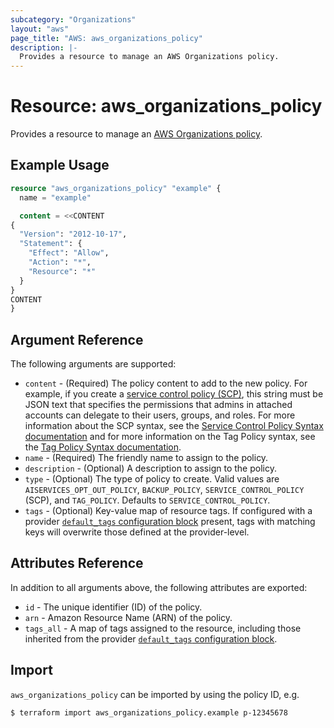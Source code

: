 ```yaml
---
subcategory: "Organizations"
layout: "aws"
page_title: "AWS: aws_organizations_policy"
description: |-
  Provides a resource to manage an AWS Organizations policy.
---
```


# Resource: aws_organizations_policy

Provides a resource to manage an [AWS Organizations policy](https://docs.aws.amazon.com/organizations/latest/userguide/orgs_manage_policies.html).

## Example Usage

```terraform
resource "aws_organizations_policy" "example" {
  name = "example"

  content = <<CONTENT
{
  "Version": "2012-10-17",
  "Statement": {
    "Effect": "Allow",
    "Action": "*",
    "Resource": "*"
  }
}
CONTENT
}
```

## Argument Reference

The following arguments are supported:

* `content` - (Required) The policy content to add to the new policy. For example, if you create a [service control policy (SCP)](https://docs.aws.amazon.com/organizations/latest/userguide/orgs_manage_policies_scp.html), this string must be JSON text that specifies the permissions that admins in attached accounts can delegate to their users, groups, and roles. For more information about the SCP syntax, see the [Service Control Policy Syntax documentation](https://docs.aws.amazon.com/organizations/latest/userguide/orgs_reference_scp-syntax.html) and for more information on the Tag Policy syntax, see the [Tag Policy Syntax documentation](https://docs.aws.amazon.com/organizations/latest/userguide/orgs_manage_policies_example-tag-policies.html).
* `name` - (Required) The friendly name to assign to the policy.
* `description` - (Optional) A description to assign to the policy.
* `type` - (Optional) The type of policy to create. Valid values are `AISERVICES_OPT_OUT_POLICY`, `BACKUP_POLICY`, `SERVICE_CONTROL_POLICY` (SCP), and `TAG_POLICY`. Defaults to `SERVICE_CONTROL_POLICY`.
* `tags` - (Optional) Key-value map of resource tags. If configured with a provider [`default_tags` configuration block](/docs/providers/aws/index.html#default_tags-configuration-block) present, tags with matching keys will overwrite those defined at the provider-level.

## Attributes Reference

In addition to all arguments above, the following attributes are exported:

* `id` - The unique identifier (ID) of the policy.
* `arn` - Amazon Resource Name (ARN) of the policy.
* `tags_all` - A map of tags assigned to the resource, including those inherited from the provider [`default_tags` configuration block](/docs/providers/aws/index.html#default_tags-configuration-block).

## Import

`aws_organizations_policy` can be imported by using the policy ID, e.g.

```
$ terraform import aws_organizations_policy.example p-12345678
```
